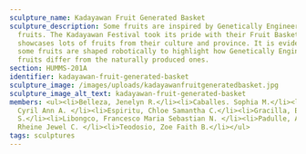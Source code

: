 ```yaml
---
sculpture_name: Kadayawan Fruit Generated Basket
sculpture_description: Some fruits are inspired by Genetically Engineered
  fruits. The Kadayawan Festival took its pride with their Fruit Basket which
  showcases lots of fruits from their culture and province. It is evident that
  some fruits are shaped robotically to highlight how Genetically Engineered
  fruits differ from the naturally produced ones.
section: HUMMS-201A
identifier: kadayawan-fruit-generated-basket
sculpture_image: /images/uploads/kadayawanfruitgeneratedbasket.jpg
sculpture_image_alt_text: kadayawan-fruit-generated-basket
members: <ul><li>Belleza, Jenelyn R.</li><li>Caballes. Sophia M.</li><li>Dome,
  Cyril Ann A. </li><li>Espiritu, Chloe Samantha C.</li><li>Gracilla, Benzel
  S.</li><li>Libongco, Francesco Maria Sebastian N. </li><li>Padulle, Ashley
  Rheine Jewel C. </li><li>Teodosio, Zoe Faith B.</li></ul>
tags: sculptures
---
```

